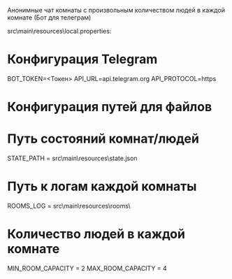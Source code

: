 Анонимные чат комнаты с произвольным количеством людей в каждой комнате (Бот для телеграм)

src\main\resources\local.properties:

# Конфигурация Telegram
BOT_TOKEN=<Токен>
API_URL=api.telegram.org
API_PROTOCOL=https

# Конфигурация путей для файлов
# Путь состояний комнат/людей
STATE_PATH = src\\main\\resources\\state.json
# Путь к логам каждой комнаты
ROOMS_LOG = src\\main\\resources\\rooms\\

# Количество людей в каждой комнате
MIN_ROOM_CAPACITY = 2
MAX_ROOM_CAPACITY = 4
